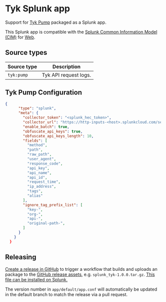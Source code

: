 # Tyk Splunk app

Support for [Tyk Pump](https://github.com/TykTechnologies/tyk-pump) packaged as a Splunk app.

This Splunk app is compatible with the [Splunk Common Information Model (CIM)](https://docs.splunk.com/Documentation/CIM/5.0.1/User/Overview) for [Web](https://docs.splunk.com/Documentation/CIM/5.0.1/User/Web).

## Source types

| Source type     | Description           |
|-----------------|-----------------------|
| `tyk:pump`      | Tyk API request logs. |

## Tyk Pump Configuration

```json
{
      "type": "splunk",
      "meta": {
        "collector_token": "<splunk_hec_token>",
        "collector_url": "https://http-inputs-<host>.splunkcloud.com/services/collector/event",
        "enable_batch": true,
        "obfuscate_api_keys": true,
        "obfuscate_api_keys_length": 10,
        "fields": [
          "method",
          "path",
          "raw_path",
          "user_agent",
          "response_code",
          "api_key",
          "api_name",
          "api_id",
          "request_time",
          "ip_address",
          "tags",
          "alias"
        ],
        "ignore_tag_prefix_list": [
          "key-",
          "org-",
          "api-",
          "original-path-",
        ]
      }
    }
  }
```

## Releasing

[Create a release in GitHub](https://docs.github.com/en/repositories/releasing-projects-on-github/managing-releases-in-a-repository#creating-a-release) to trigger a workflow that builds and uploads an package to the [GitHub release assets](/releases), e.g. `splunk_tyk-1.0.0.tar.gz`. [This file can be installed on Splunk.](https://docs.splunk.com/Documentation/SplunkCloud/latest/Admin/PrivateApps)

The version number in `app/default/app.conf` will automatically be updated in the default branch to match the release via a pull request.
